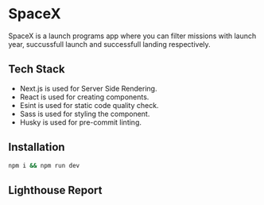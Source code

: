 # SpaceX

SpaceX is a launch programs app where you can filter missions with launch year, succussfull launch and successfull landing respectively.

## Tech Stack

- Next.js is used for Server Side Rendering.
- React is used for creating components.
- Esint is used for static code quality check.
- Sass is used for styling the component.
- Husky is used for pre-commit linting.

## Installation

```bash
npm i && npm run dev
```

## Lighthouse Report

